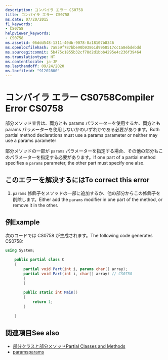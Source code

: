 ```yaml
---
description: コンパイラ エラー CS0758
title: コンパイラ エラー CS0758
ms.date: 07/20/2015
f1_keywords:
- CS0758
helpviewer_keywords:
- CS0758
ms.assetid: 06ddd548-1311-40db-9078-8a18107b8346
ms.openlocfilehash: 7a859f787bbe90b93861d9958517cc1a8ebdebdd
ms.sourcegitcommit: 5b475c1855b32cf78d2d1bbb4295e4c236f39464
ms.translationtype: HT
ms.contentlocale: ja-JP
ms.lasthandoff: 09/24/2020
ms.locfileid: "91202800"
---
```

# <a name="compiler-error-cs0758"></a><span data-ttu-id="2e7b3-103">コンパイラ エラー CS0758</span><span class="sxs-lookup"><span data-stu-id="2e7b3-103">Compiler Error CS0758</span></span>

<span data-ttu-id="2e7b3-104">部分メソッド宣言は、両方とも params パラメーターを使用するか、両方とも params パラメーターを使用しないかのいずれかである必要があります。</span><span class="sxs-lookup"><span data-stu-id="2e7b3-104">Both partial method declarations must use a params parameter or neither may use a params parameter</span></span>  
  
 <span data-ttu-id="2e7b3-105">部分メソッドの一部が `params` パラメーターを指定する場合、その他の部分もこのパラメーターを指定する必要があります。</span><span class="sxs-lookup"><span data-stu-id="2e7b3-105">If one part of a partial method specifies a `params` parameter, the other part must specify one also.</span></span>  
  
## <a name="to-correct-this-error"></a><span data-ttu-id="2e7b3-106">このエラーを解決するには</span><span class="sxs-lookup"><span data-stu-id="2e7b3-106">To correct this error</span></span>  
  
1. <span data-ttu-id="2e7b3-107">`params` 修飾子をメソッドの一部に追加するか、他の部分からこの修飾子を削除します。</span><span class="sxs-lookup"><span data-stu-id="2e7b3-107">Either add the `params` modifier in one part of the method, or remove it in the other.</span></span>  
  
## <a name="example"></a><span data-ttu-id="2e7b3-108">例</span><span class="sxs-lookup"><span data-stu-id="2e7b3-108">Example</span></span>  

 <span data-ttu-id="2e7b3-109">次のコードでは CS0758 が生成されます。</span><span class="sxs-lookup"><span data-stu-id="2e7b3-109">The following code generates CS0758:</span></span>  
  
```csharp  
using System;  
  
    public partial class C  
    {  
        partial void Part(int i, params char[] array);  
        partial void Part(int i, char[] array) // CS0758  
        {  
        }  
  
        public static int Main()  
        {  
            return 1;  
        }  
  
    }  
```  
  
## <a name="see-also"></a><span data-ttu-id="2e7b3-110">関連項目</span><span class="sxs-lookup"><span data-stu-id="2e7b3-110">See also</span></span>

- [<span data-ttu-id="2e7b3-111">部分クラスと部分メソッド</span><span class="sxs-lookup"><span data-stu-id="2e7b3-111">Partial Classes and Methods</span></span>](../programming-guide/classes-and-structs/partial-classes-and-methods.md)
- [<span data-ttu-id="2e7b3-112">params</span><span class="sxs-lookup"><span data-stu-id="2e7b3-112">params</span></span>](../language-reference/keywords/params.md)
